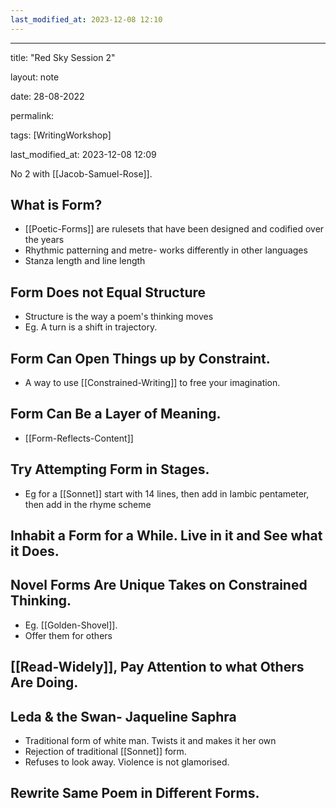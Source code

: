 ```yaml
---
last_modified_at: 2023-12-08 12:10
---
```

---

title: "Red Sky Session 2"

layout: note

date: 28-08-2022

permalink:

tags: [WritingWorkshop]

last_modified_at: 2023-12-08 12:09

No 2 with [[Jacob-Samuel-Rose]].

## What is Form?

- [[Poetic-Forms]] are rulesets that have been designed and codified over the years
- Rhythmic patterning and metre- works differently in other languages 
- Stanza length and line length

## Form Does not Equal Structure

-   Structure is the way a poem's thinking moves
-   Eg. A turn is a shift in trajectory.

## Form Can Open Things up by Constraint.

- A way to use [[Constrained-Writing]] to free your imagination.

## Form Can Be a Layer of Meaning.

- [[Form-Reflects-Content]]

## Try Attempting Form in Stages.

-   Eg  for a [[Sonnet]] start with 14 lines, then add in Iambic pentameter, then add in the rhyme scheme

## Inhabit a Form for a While. Live in it and See what it Does.

## Novel Forms Are Unique Takes on Constrained Thinking.

- Eg. [[Golden-Shovel]].
- Offer them for others

## [[Read-Widely]], Pay Attention to what Others Are Doing.

## Leda & the Swan- Jaqueline Saphra

-   Traditional form of white man. Twists it and makes it her own
-   Rejection of traditional [[Sonnet]] form.
-   Refuses to look away. Violence is not glamorised.

## Rewrite Same Poem in Different Forms.
